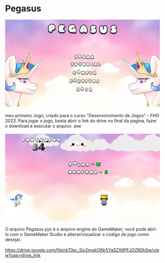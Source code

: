 # Pegasus
![logo_Pegasus](https://github.com/MatheusLastoria/Pegasus/blob/main/pegasus_menu.png)
<br><br>
meu primeiro Jogo, criado para o curso "Desenvolvimento de Jogos" - FHO 2023. Para jogar o jogo, basta abrir o link do drive no final da pagina, fazer o download e executar o arquivo .exe
<br><br>
![logo_Pegasus](https://github.com/MatheusLastoria/Pegasus/blob/main/Pegasus_tutorial.png)

O arquivo Pegasus.yyz é o arquivo engine do GameMaker, você pode abri-lo com o GameMaker Studio e alterar/visualizar o código do jogo como desejar.
<br><br>
https://drive.google.com/file/d/13er_Six2mukOlNr5Ya5ZX6PFJOZR0hSw/view?usp=drive_link
